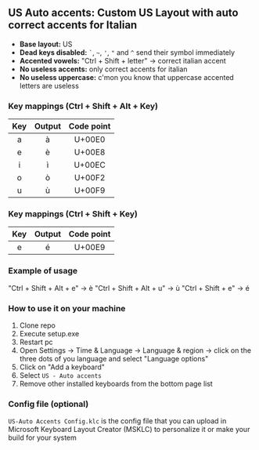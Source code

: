 ## US Auto accents: Custom US Layout with auto correct accents for Italian

- **Base layout:** US
- **Dead keys disabled:** `` ` ``, `~`, `'`, `"` and `^` send their symbol immediately
- **Accented vowels:** "Ctrl + Shift + letter" → correct italian accent
- **No useless accents:** only correct accents for italian
- **No useless uppercase:** c'mon you know that uppercase accented letters are useless

### Key mappings (Ctrl + Shift + Alt + Key)

| Key | Output | Code point |
| :-: | :----: | :--------: |
|  a  |   à    |   U+00E0   |
|  e  |   è    |   U+00E8   |
|  i  |   ì    |   U+00EC   |
|  o  |   ò    |   U+00F2   |
|  u  |   ù    |   U+00F9   |

### Key mappings (Ctrl + Shift + Key)

| Key | Output | Code point |
| :-: | :----: | :--------: |
|  e  |   é    |   U+00E9   |

### Example of usage

"Ctrl + Shift + Alt + e" -> è
"Ctrl + Shift + Alt + u" -> ù
"Ctrl + Shift + e" -> é

### How to use it on your machine

1. Clone repo
2. Execute setup.exe
3. Restart pc
4. Open Settings -> Time & Language -> Language & region -> click on the three dots of you language and select "Language options"
5. Click on "Add a keyboard"
6. Select `US - Auto accents`
7. Remove other installed keyboards from the bottom page list

### Config file (optional)

`US-Auto Accents Config.klc` is the config file that you can upload in Microsoft Keyboard Layout Creator (MSKLC) to personalize it or make your build for your system

